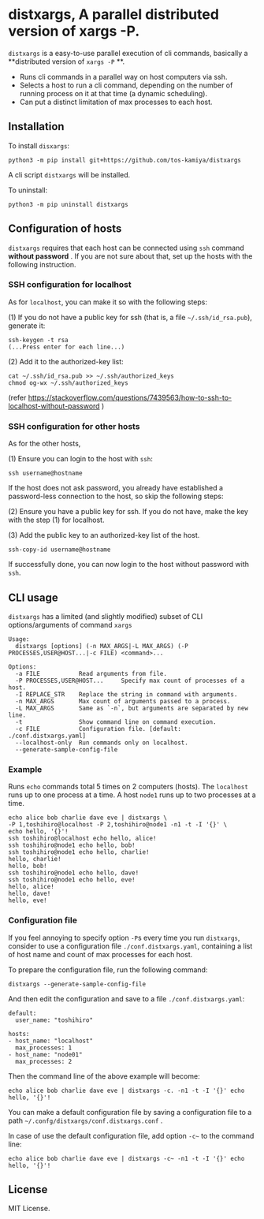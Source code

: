 # distxargs, A parallel distributed version of xargs -P.

`distxargs` is a easy-to-use parallel execution of cli commands, basically a **distributed version of `xargs -P` **.

* Runs cli commands in a parallel way on host computers via ssh.
* Selects a host to run a cli command, depending on the number of running process on it at that time (a dynamic scheduling).
* Can put a distinct limitation of max processes to each host.

## Installation

To install `disxargs`:

```
python3 -m pip install git+https://github.com/tos-kamiya/distxargs
```

A cli script `distxargs` will be installed.

To uninstall:

```
python3 -m pip uninstall distxargs
```

## Configuration of hosts

`distxargs` requires that each host can be connected using `ssh` command **without password** . If you are not sure about that, set up the hosts with the following instruction.

### SSH configuration for localhost

As for `localhost`, you can make it so with the following steps:

(1) If you do not have a public key for ssh (that is, a file `~/.ssh/id_rsa.pub`), generate it:

```
ssh-keygen -t rsa
(...Press enter for each line...)
```

(2) Add it to the authorized-key list:

```
cat ~/.ssh/id_rsa.pub >> ~/.ssh/authorized_keys
chmod og-wx ~/.ssh/authorized_keys
```

(refer https://stackoverflow.com/questions/7439563/how-to-ssh-to-localhost-without-password )

### SSH configuration for other hosts

As for the other hosts,

(1) Ensure you can login to the host with `ssh`:

```
ssh username@hostname
```

If the host does not ask password, you already have established a password-less connection to the host, so skip the following steps:

(2) Ensure you have a public key for ssh. If you do not have, make the key with the step (1) for localhost.

(3) Add the public key to an authorized-key list of the host.

```
ssh-copy-id username@hostname
```

If successfully done, you can now login to the host without password with `ssh`.

## CLI usage

`distxargs` has a limited (and slightly modified) subset of CLI options/arguments of command `xargs`

```
Usage:
  distxargs [options] (-n MAX_ARGS|-L MAX_ARGS) (-P PROCESSES,USER@HOST...|-c FILE) <command>...

Options:
  -a FILE           Read arguments from file.
  -P PROCESSES,USER@HOST...     Specify max count of processes of a host.
  -I REPLACE_STR    Replace the string in command with arguments.
  -n MAX_ARGS       Max count of arguments passed to a process.
  -L MAX_ARGS       Same as `-n`, but arguments are separated by new line.
  -t                Show command line on command execution.
  -c FILE           Configuration file. [default: ./conf.distxargs.yaml]
  --localhost-only  Run commands only on localhost.
  --generate-sample-config-file
```

### Example

Runs `echo` commands total 5 times on 2 computers (hosts).
The `localhost` runs up to one process at a time.
A host `node1` runs up to two processes at a time.

```
echo alice bob charlie dave eve | distxargs \
-P 1,toshihiro@localhost -P 2,toshihiro@node1 -n1 -t -I '{}' \
echo hello, '{}'!
ssh toshihiro@localhost echo hello, alice!
ssh toshihiro@node1 echo hello, bob!
ssh toshihiro@node1 echo hello, charlie!
hello, charlie!
hello, bob!
ssh toshihiro@node1 echo hello, dave!
ssh toshihiro@node1 echo hello, eve!
hello, alice!
hello, dave!
hello, eve!
```

### Configuration file

If you feel annoying to specify option `-P`s every time you run `distxargs`,
consider to use a configuration file `./conf.distxargs.yaml`, containing a list of host name and count of max processes for each host.

To prepare the configuration file, run the following command:

```
distxargs --generate-sample-config-file
```

And then edit the configuration and save to a file `./conf.distxargs.yaml`:

```
default:
  user_name: "toshihiro"

hosts:
- host_name: "localhost"
  max_processes: 1
- host_name: "node01"
  max_processes: 2
```

Then the command line of the above example will become:

```
echo alice bob charlie dave eve | distxargs -c. -n1 -t -I '{}' echo hello, '{}'!
```

You can make a default configuration file by saving a configuration file to a path `~/.confg/distxargs/conf.distxargs.conf` .

In case of use the default configuration file, add option `-c~` to the command line:

```
echo alice bob charlie dave eve | distxargs -c~ -n1 -t -I '{}' echo hello, '{}'!
```

## License

MIT License.

